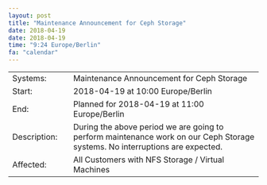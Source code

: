 ```yaml
---
layout: post
title: "Maintenance Announcement for Ceph Storage"
date: 2018-04-19
date: 2018-04-19
time: "9:24 Europe/Berlin"
fa: "calendar"
---
```


|                   |   |                                                                      |
|-------------------|---|----------------------------------------------------------------------|
| Systems:          |   | Maintenance Announcement for Ceph Storage|
| Start:            |   | 2018-04-19 at 10:00 Europe/Berlin |
| End:              |   | Planned for 2018-04-19 at 11:00  Europe/Berlin |
| Description:      |   | During the above period we are going to perform maintenance work on our Ceph Storage systems. No interruptions are expected. |
| Affected:         |   |All Customers with NFS Storage / Virtual Machines |